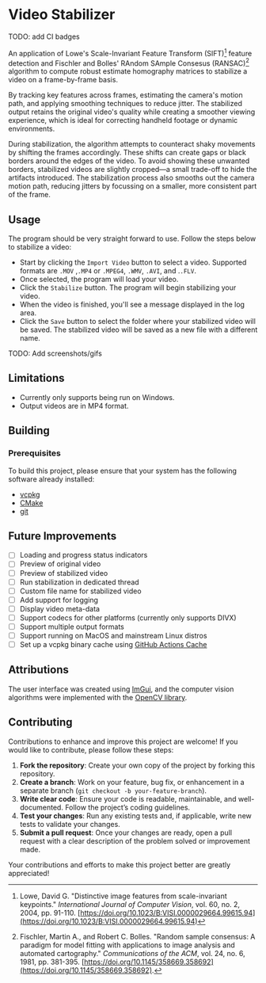# Video Stabilizer

TODO: add CI badges

An application of Lowe's Scale-Invariant Feature Transform (SIFT)[^1] feature detection and Fischler and Bolles' RAndom SAmple Consesus (RANSAC)[^2] algorithm to compute robust estimate homography matrices to stabilize a video on a frame-by-frame basis.

[^1]: Lowe, David G. "Distinctive image features from scale-invariant keypoints." _International Journal of Computer Vision_, vol. 60, no. 2, 2004, pp. 91-110. [https://doi.org/10.1023/B:VISI.0000029664.99615.94](https://doi.org/10.1023/B:VISI.0000029664.99615.94)

[^2]: Fischler, Martin A., and Robert C. Bolles. "Random sample consensus: A paradigm for model fitting with applications to image analysis and automated cartography." _Communications of the ACM_, vol. 24, no. 6, 1981, pp. 381-395. [https://doi.org/10.1145/358669.358692](https://doi.org/10.1145/358669.358692).


By tracking key features across frames, estimating the camera's motion path, and applying smoothing techniques to reduce jitter. The stabilized output retains the original video's quality while creating a smoother viewing experience, which is ideal for correcting handheld footage or dynamic environments.

During stabilization, the algorithm attempts to counteract shaky movements by shifting the frames accordingly. These shifts can create gaps or black borders around the edges of the video. To avoid showing these unwanted borders, stabilized videos are slightly cropped—a small trade-off to hide the artifacts introduced. The stabilization process also smooths out the camera motion path, reducing jitters by focussing on a smaller, more consistent part of the frame.

## Usage

The program should be very straight forward to use. Follow the steps below to stabilize a video:

- Start by clicking the `Import Video` button to select a video. Supported formats are `.MOV` ,`.MP4` or `.MPEG4`, `.WMV`, `.AVI`, and .`.FLV`.
- Once selected, the program will load your video.
- Click the `Stabilize` button. The program will begin stabilizing your video.
- When the video is finished, you'll see a message displayed in the log area.
- Click the `Save` button to select the folder where your stabilized video will be saved. The stabilized video will be saved as a new file with a different name.

TODO: Add screenshots/gifs

## Limitations

- Currently only supports being run on Windows.
- Output videos are in MP4 format.

## Building

### Prerequisites

To build this project, please ensure that your system has the following software already installed:

- [vcpkg](https://vcpkg.io/)
- [CMake](https://cmake.org/)
- [git](https://git-scm.com/)

## Future Improvements

- [ ] Loading and progress status indicators
- [ ] Preview of original video
- [ ] Preview of stabilized video
- [ ] Run stabilization in dedicated thread
- [ ] Custom file name for stabilized video
- [ ] Add support for logging
- [ ] Display video meta-data
- [ ] Support codecs for other platforms (currently only supports DIVX)
- [ ] Support multiple output formats
- [ ] Support running on MacOS and mainstream Linux distros
- [ ] Set up a vcpkg binary cache using [GitHub Actions Cache](https://learn.microsoft.com/en-us/vcpkg/consume/binary-caching-github-actions-cache)

## Attributions

The user interface was created using [ImGui](https://github.com/ocornut/imgui), and the computer vision algorithms were implemented with the [OpenCV library](https://opencv.org/).

## Contributing

Contributions to enhance and improve this project are welcome! If you would like to contribute, please follow these steps:

1. **Fork the repository**: Create your own copy of the project by forking this repository.
2. **Create a branch**: Work on your feature, bug fix, or enhancement in a separate branch (`git checkout -b your-feature-branch`).
3. **Write clear code**: Ensure your code is readable, maintainable, and well-documented. Follow the project’s coding guidelines.
4. **Test your changes**: Run any existing tests and, if applicable, write new tests to validate your changes.
5. **Submit a pull request**: Once your changes are ready, open a pull request with a clear description of the problem solved or improvement made.

Your contributions and efforts to make this project better are greatly appreciated!
